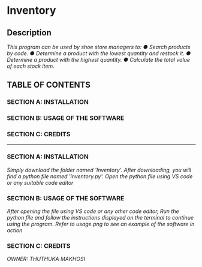 # Inventory

## **Description**

*This program can be used by shoe store managers to:
● Search products by code.
● Determine a product with the lowest quantity and restock it.
● Determine a product with the highest quantity.
● Calculate the total value of each stock item.*

## **TABLE OF CONTENTS**

### SECTION A: INSTALLATION
### SECTION B: USAGE  OF THE SOFTWARE
### SECTION C: CREDITS
---------------------------------------------------
### **SECTION A: INSTALLATION**

*Simply download the folder named 'Inventory'. After downloading, you will find a python file named 'inventory.py'. Open the python file using VS code or any suitable code editor*

### **SECTION B: USAGE  OF THE SOFTWARE**

*After opening the file using VS code or any other code editor, Run the python file and follow the instructions displayed on the terminal to continue using the program. Refer to usage.png to see an example of the software in action*

### **SECTION C: CREDITS**

*OWNER: THUTHUKA MAKHOSI*
